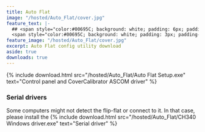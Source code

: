 ```yaml
---
title: Auto Flat
image: "/hosted/Auto_Flat/cover.jpg"
feature_text: |-
  ## <span style="color:#00695C; background: white; padding: 6px; padding-bottom: 2px">Auto Flat software downloads</span>
  <span style="color:#00695C; background: white; padding: 3px; padding-bottom: 1px">A project by Marco Cipriani</span>
feature_image: "/hosted/Auto_Flat/cover.jpg"
excerpt: Auto Flat config utility download
aside: true
downloads: true
---
```


{% include download.html src="/hosted/Auto_Flat/Auto Flat Setup.exe" text="Control panel and CoverCalibrator ASCOM driver" %}

### Serial drivers

Some computers might not detect the flip-flat or connect to it. In that case, please install the {% include download.html src="/hosted/Auto_Flat/CH340 Windows driver.exe" text="Serial driver" %}
